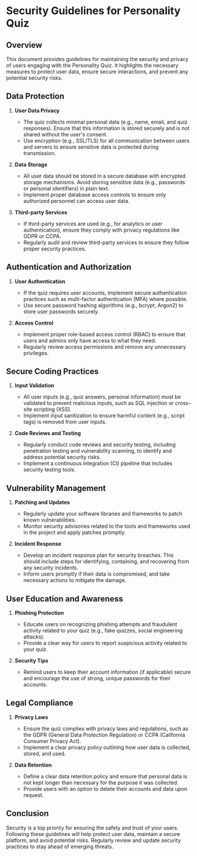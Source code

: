 # Security Guidelines for Personality Quiz

## Overview
This document provides guidelines for maintaining the security and privacy of users engaging with the Personality Quiz. It highlights the necessary measures to protect user data, ensure secure interactions, and prevent any potential security risks.

## Data Protection
1. **User Data Privacy**
   - The quiz collects minimal personal data (e.g., name, email, and quiz responses). Ensure that this information is stored securely and is not shared without the user's consent.
   - Use encryption (e.g., SSL/TLS) for all communication between users and servers to ensure sensitive data is protected during transmission.
   
2. **Data Storage**
   - All user data should be stored in a secure database with encrypted storage mechanisms. Avoid storing sensitive data (e.g., passwords or personal identifiers) in plain text.
   - Implement proper database access controls to ensure only authorized personnel can access user data.

3. **Third-party Services**
   - If third-party services are used (e.g., for analytics or user authentication), ensure they comply with privacy regulations like GDPR or CCPA.
   - Regularly audit and review third-party services to ensure they follow proper security practices.

## Authentication and Authorization
1. **User Authentication**
   - If the quiz requires user accounts, implement secure authentication practices such as multi-factor authentication (MFA) where possible.
   - Use secure password hashing algorithms (e.g., bcrypt, Argon2) to store user passwords securely.
   
2. **Access Control**
   - Implement proper role-based access control (RBAC) to ensure that users and admins only have access to what they need.
   - Regularly review access permissions and remove any unnecessary privileges.

## Secure Coding Practices
1. **Input Validation**
   - All user inputs (e.g., quiz answers, personal information) must be validated to prevent malicious inputs, such as SQL injection or cross-site scripting (XSS).
   - Implement input sanitization to ensure harmful content (e.g., script tags) is removed from user inputs.

2. **Code Reviews and Testing**
   - Regularly conduct code reviews and security testing, including penetration testing and vulnerability scanning, to identify and address potential security risks.
   - Implement a continuous integration (CI) pipeline that includes security testing tools.

## Vulnerability Management
1. **Patching and Updates**
   - Regularly update your software libraries and frameworks to patch known vulnerabilities.
   - Monitor security advisories related to the tools and frameworks used in the project and apply patches promptly.

2. **Incident Response**
   - Develop an incident response plan for security breaches. This should include steps for identifying, containing, and recovering from any security incidents.
   - Inform users promptly if their data is compromised, and take necessary actions to mitigate the damage.

## User Education and Awareness
1. **Phishing Protection**
   - Educate users on recognizing phishing attempts and fraudulent activity related to your quiz (e.g., fake quizzes, social engineering attacks).
   - Provide a clear way for users to report suspicious activity related to your quiz.

2. **Security Tips**
   - Remind users to keep their account information (if applicable) secure and encourage the use of strong, unique passwords for their accounts.

## Legal Compliance
1. **Privacy Laws**
   - Ensure the quiz complies with privacy laws and regulations, such as the GDPR (General Data Protection Regulation) or CCPA (California Consumer Privacy Act).
   - Implement a clear privacy policy outlining how user data is collected, stored, and used.

2. **Data Retention**
   - Define a clear data retention policy and ensure that personal data is not kept longer than necessary for the purpose it was collected.
   - Provide users with an option to delete their accounts and data upon request.

## Conclusion
Security is a top priority for ensuring the safety and trust of your users. Following these guidelines will help protect user data, maintain a secure platform, and avoid potential risks. Regularly review and update security practices to stay ahead of emerging threats.
